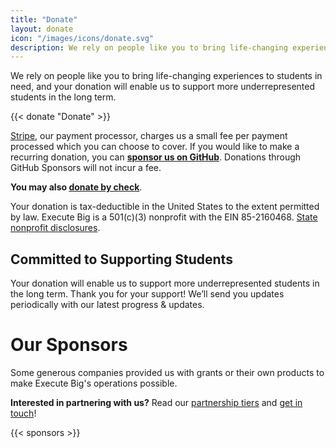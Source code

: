 ```yaml
---
title: "Donate"
layout: donate
icon: "/images/icons/donate.svg"
description: We rely on people like you to bring life-changing experiences to students in need, and your donation will enable us to support more underrepresented students in the long term.
---
```


We rely on people like you to bring life-changing experiences to students in need, and your donation will enable us to support more underrepresented students in the long term.

{{< donate "Donate" >}}

[Stripe](https://stripe.com), our payment processor, charges us a small fee per payment processed which you can choose to cover. If you would like to make a recurring donation, you can **[sponsor us on GitHub](https://github.com/sponsors/executebig)**. Donations through GitHub Sponsors will not incur a fee. 

**You may also [donate by check](/donate/check)**. 

Your donation is tax-deductible in the United States to the extent permitted by law. Execute Big is a 501(c)(3) nonprofit with the EIN 85-2160468. 
[State nonprofit disclosures](/donate/legal).

## Committed to Supporting Students

Your donation will enable us to support more underrepresented students in the long term. Thank you for your support! We’ll send you updates periodically with our latest progress & updates.

# Our Sponsors

Some generous companies provided us with grants or their own products to make Execute Big's operations possible. 

**Interested in partnering with us?** Read our [partnership tiers](https://www.notion.so/3c605f3a80bf4faca14d135064193af8) and [get in touch](mailto:partner@executebig.org)!

{{< sponsors >}}